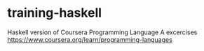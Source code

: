 # training-haskell
Haskell version of Coursera Programming Language A excercises
https://www.coursera.org/learn/programming-languages
